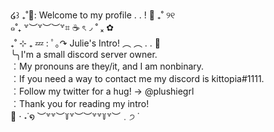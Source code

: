 ໒꒱ ₊˚🌸: Welcome to my profile . . ! 🎐 ₊˚ ୨୧      
๑˚₊ ꒷︶꒷︶︶꒷⌗ ☕ ৎ◞ ˚ ₓ ✿       
₊˚ ⊹ ₊  💤 :  ﾟ｡↷ Julie's Intro!  ︵ ︵ . . 🍥          
╰╮I'm a small discord server owner.       
︰My pronouns are they/it, and I am nonbinary.      
︰If you need a way to contact me my discord is kittopia#1111.     
︰Follow my twitter for a hug! -> @plushiegrl      
︰Thank you for reading my intro!     
 🐇  ⋅ ˖˙໑ ︶꒷꒷︶꒦꒷︶︶꒷꒷꒦꒷︶﹒੭ ̇
